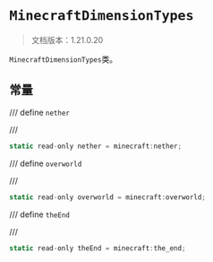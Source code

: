 # `MinecraftDimensionTypes`

> 文档版本：1.21.0.20

`MinecraftDimensionTypes`类。

## 常量

/// define
`nether`


///

```js
static read-only nether = minecraft:nether;
```


/// define
`overworld`


///

```js
static read-only overworld = minecraft:overworld;
```


/// define
`theEnd`


///

```js
static read-only theEnd = minecraft:the_end;
```

